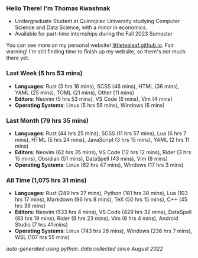 
### Hello There! I'm Thomas Kwashnak

- Undergraduate Student at Quinnipiac University studying Computer Science and Data Science, with a minor in economics.
- Available for part-time internships during the Fall 2023 Semester

You can see more on my personal website! [littletealeaf.github.io](https://littletealeaf.github.io). Fair warning! I'm still finding time to finish up my website, so there's not much there yet.

### Last Week (5 hrs 53 mins)
- **Languages**: Rust (3 hrs 16 mins), SCSS (46 mins), HTML (36 mins), YAML (25 mins), TOML (21 mins), Other (11 mins)
- **Editors**: Neovim (5 hrs 53 mins), VS Code (6 mins), Vim (4 mins)
- **Operating Systems**: Linux (5 hrs 58 mins), Windows (6 mins)
    
### Last Month (79 hrs 35 mins)
- **Languages**: Rust (44 hrs 25 mins), SCSS (11 hrs 57 mins), Lua (6 hrs 7 mins), HTML (5 hrs 24 mins), JavaScript (3 hrs 15 mins), YAML (2 hrs 11 mins)
- **Editors**: Neovim (62 hrs 35 mins), VS Code (12 hrs 12 mins), Rider (3 hrs 15 mins), Obsidian (51 mins), DataSpell (43 mins), Vim (8 mins)
- **Operating Systems**: Linux (62 hrs 47 mins), Windows (17 hrs 3 mins)
    
### All Time (1,075 hrs 31 mins)
- **Languages**: Rust (249 hrs 27 mins), Python (181 hrs 38 mins), Lua (103 hrs 17 mins), Markdown (96 hrs 8 mins), TeX (50 hrs 15 mins), C++ (45 hrs 39 mins)
- **Editors**: Neovim (533 hrs 4 mins), VS Code (429 hrs 32 mins), DataSpell (83 hrs 19 mins), Rider (8 hrs 23 mins), Vim (8 hrs 4 mins), Android Studio (7 hrs 41 mins)
- **Operating Systems**: Linux (743 hrs 26 mins), Windows (236 hrs 7 mins), WSL (107 hrs 55 mins)
    

*auto-generated using python. data collected since August 2022*

